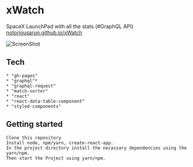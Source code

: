 # xWatch
  SpaceX LaunchPad with all the stats (#GraphQL API)
  [notoriousarun.github.io/xWatch](https://notoriousarun.github.io/xWatch)
  
![ScreenShot](https://repository-images.githubusercontent.com/296219135/a39bbc80-f8d0-11ea-9ff4-bd04d9ed6c96)

## Tech 
    * "gh-pages"
    * "graphql"*
    * "graphql-request"
    * "match-sorter"
    * "react"
    * "react-data-table-component"
    * "styled-components"

## Getting started
    Clone this repository
    Install node, npm/yarn, create-react-app.
    In the project directory install the necassary dependencies using the yarn/npm. 
    Then start the Project using yarn/npm.
    
   
